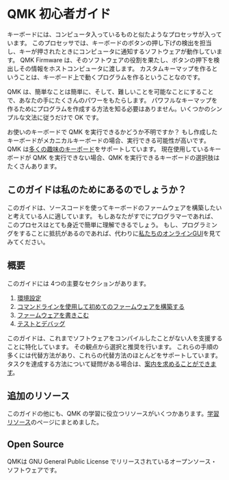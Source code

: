 # QMK 初心者ガイド

<!---
  grep --no-filename "^[ ]*git diff" docs/ja/*.md | sh
  original document: 0.9.0:docs/newbs.md
  git diff 0.9.0 HEAD -- docs/newbs.md | cat
-->

キーボードには、コンピュータ入っているものと似たようなプロセッサが入っています。
このプロセッサでは、キーボードのボタンの押し下げの検出を担当し、キーが押されたときにコンピュータに通知するソフトウェアが動作しています。
QMK Firmware は、そのソフトウェアの役割を果たし、ボタンの押下を検出しその情報をホストコンピュータに渡します。
カスタムキーマップを作るということは、キーボード上で動くプログラムを作るということなのです。

QMK は、簡単なことは簡単に、そして、難しいことを可能なことにすることで、あなたの手にたくさんのパワーをもたらします。
パワフルなキーマップを作るためにプログラムを作成する方法を知る必要はありません。いくつかのシンプルな文法に従うだけで OK です。

お使いのキーボードで QMK を実行できるかどうか不明ですか？
もし作成したキーボードがメカニカルキーボードの場合、実行できる可能性が高いです。
QMK は[多くの趣味のキーボード](http://qmk.fm/keyboards/)をサポートしています。
現在使用しているキーボードが QMK を実行できない場合、QMK を実行できるキーボードの選択肢はたくさんあります。

## このガイドは私のためにあるのでしょうか？

このガイドは、ソースコードを使ってキーボードのファームウェアを構築したいと考えている人に適しています。
もしあなたがすでにプログラマーであれば、このプロセスはとても身近で簡単に理解できるでしょう。
もし、プログラミングをすることに抵抗があるのであれば、代わりに[私たちのオンラインGUI](ja/newbs_building_firmware_configurator.md)を見てみてください。

## 概要

このガイドには 4つの主要なセクションがあります。

1. [環境設定](ja/newbs_getting_started.md)
2. [コマンドラインを使用して初めてのファームウェアを構築する](ja/newbs_building_firmware.md)
3. [ファームウェアを書きこむ](ja/newbs_flashing.md)
4. [テストとデバッグ](ja/newbs_testing_debugging.md)

このガイドは、これまでソフトウェアをコンパイルしたことがない人を支援することに特化しています。
その観点から選択と推奨を行います。
これらの手順の多くには代替方法があり、これらの代替方法のほとんどをサポートしています。
タスクを達成する方法について疑問がある場合は、[案内を求めることができます](ja/getting_started_getting_help.md)。

## 追加のリソース

このガイドの他にも、QMK の学習に役立つリソースがいくつかあります。[学習リソース](ja/newbs_learn_more_resources.md)のページにまとめました。

## Open Source

QMKは GNU General Public License でリリースされているオープンソース・ソフトウェアです。
